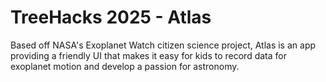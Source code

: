 # TreeHacks 2025 - Atlas

Based off NASA's Exoplanet Watch citizen science project, Atlas is an app providing a friendly UI that makes it easy for kids to record data for exoplanet motion and develop a passion for astronomy.
